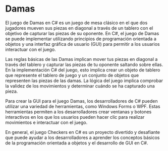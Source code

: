 # Damas

El juego de Damas en C# es un juego de mesa clásico en el que dos jugadores mueven sus piezas en diagonal a través de un tablero con el objetivo de capturar las piezas de su oponente. En C#, el juego de Damas se puede implementar utilizando principios de programación orientada a objetos y una interfaz gráfica de usuario (GUI) para permitir a los usuarios interactuar con el juego.

Las reglas básicas de las Damas implican mover tus piezas en diagonal a través del tablero y capturar las piezas de tu oponente saltando sobre ellas. En la implementación C# del juego, esto implica crear un objeto de tablero que represente el tablero de juego y un conjunto de objetos que representen las piezas de las damas. La lógica del juego implica comprobar la validez de los movimientos y determinar cuándo se ha capturado una pieza.

Para crear la GUI para el juego Damas, los desarrolladores de C# pueden utilizar una variedad de herramientas, como Windows Forms o WPF. Estas herramientas permiten a los desarrolladores crear ventanas y botones interactivos en los que los usuarios pueden hacer clic para realizar movimientos e interactuar con el juego.

En general, el juego Checkers en C# es un proyecto divertido y desafiante que puede ayudar a los desarrolladores a aprender los conceptos básicos de la programación orientada a objetos y el desarrollo de GUI en C#.
